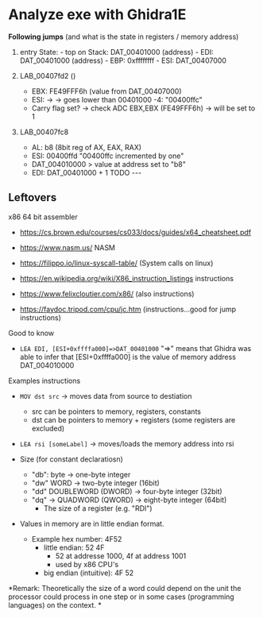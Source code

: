 # Analyze exe with Ghidra1E


**Following jumps** (and what is the state in registers / memory address)
1. entry
    State: 
        - top on Stack: DAT_00401000  (address)
        - EDI: DAT_00401000  (address)
        - EBP: 0xffffffff 
        - ESI: DAT_00407000

2. LAB_00407fd2   ()
    - EBX: FE49FFF6h   (value from DAT_00407000)
    - ESI: -> -> goes lower than 00401000 -4: "00400ffc"
    - Carry flag set?  -> check ADC EBX,EBX (FE49FFF6h)   -> will be set to 1

4. LAB_00407fc8
    - AL: b8   (8bit reg of AX, EAX, RAX)
    - ESI:   00400ffd  "00400ffc incremented by one"
    - DAT_004010000 > value at address set to "b8"
    - EDI: DAT_00401000 + 1
TODO ---


## Leftovers

x86 64 bit assembler 
- https://cs.brown.edu/courses/cs033/docs/guides/x64_cheatsheet.pdf 

- https://www.nasm.us/ NASM
- https://filippo.io/linux-syscall-table/ (System calls on linux)
- https://en.wikipedia.org/wiki/X86_instruction_listings instructions
- https://www.felixcloutier.com/x86/ (also instructions)
- https://faydoc.tripod.com/cpu/jc.htm  (instructions...good for jump instructions)


Good to know
- `LEA EDI, [ESI+0xffffa000]=>DAT_00401000`  "=>" means that Ghidra was able to infer that [ESI+0xffffa000] is the value of memory address DAT_004010000


Examples instructions
- `MOV dst src` -> moves data from source to destiation
    - src can be pointers to memory, registers, constants
    - dst can be pointers to memory + registers (some registers are excluded)
- `LEA rsi [someLabel]` -> moves/loads the memory address into rsi   

- Size (for constant declaratiosn)
    - "db": byte ->  one-byte integer
    - "dw"  WORD ->  two-byte integer (16bit)
    - "dd"  DOUBLEWORD (DWORD) -> four-byte integer (32bit)
    - "dq" -> QUADWORD (QWORD) -> eight-byte integer (64bit)
        - The size of a register (e.g. "RDI")
- Values in memory are in little endian format. 
    - Example hex number: 4F52 
        - little endian:  52 4F
            - 52 at addresse 1000, 4f at address 1001
            - used by x86 CPU's
        - big endian (intuitive):  4F 52


*Remark: Theoretically the size of a word could depend on the unit the processor could process in one step or in some cases (programming languages) on the context. * 

